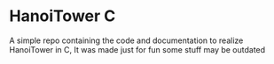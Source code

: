 # HanoiTower C
 A simple repo containing the code and documentation to realize HanoiTower  in C, It was made just for fun some stuff may be outdated
